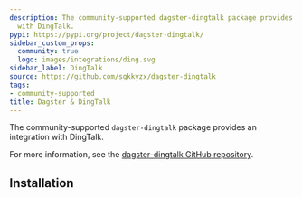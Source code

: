 ```yaml
---
description: The community-supported dagster-dingtalk package provides an integration
  with DingTalk.
pypi: https://pypi.org/project/dagster-dingtalk/
sidebar_custom_props:
  community: true
  logo: images/integrations/ding.svg
sidebar_label: DingTalk
source: https://github.com/sqkkyzx/dagster-dingtalk
tags:
- community-supported
title: Dagster & DingTalk
---
```


The community-supported `dagster-dingtalk` package provides an integration with DingTalk.

For more information, see the [dagster-dingtalk GitHub repository](https://github.com/sqkkyzx/dagster-dingtalk).

## Installation

<PackageInstallInstructions packageName="dagster-dingtalk" />
